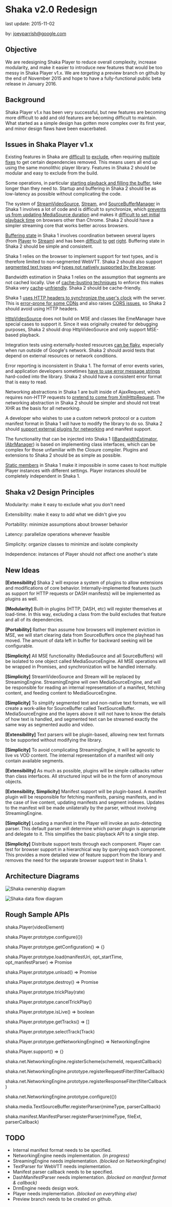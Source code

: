 # Shaka v2.0 Redesign

last update: 2015-11-02

by: [joeyparrish@google.com](mailto:joeyparrish@google.com)

## Objective

We are redesigning Shaka Player to reduce overall complexity, increase
modularity, and make it easier to introduce new features that would be too
messy in Shaka Player v1.x.  We are<em> targeting</em> a preview branch on github by the end of November 2015 and hope to have a
fully-functional public beta release in January 2016.

## Background

Shaka Player v1.x has been very successful, but new features are becoming more
difficult to add and old features are becoming difficult to maintain.  What
started as a simple design has gotten more complex over its first year, and
minor design flaws have been exacerbated.

## Issues in Shaka Player v1.x

Existing features in Shaka are [difficult](https://github.com/google/shaka-player/commit/671611ef3722169b9f6b51ab44bdd6b4098d959e) [to](https://github.com/google/shaka-player/commit/603fae969550c69ea38a61249da905857c67b9f1) [exclude](https://github.com/google/shaka-player/commit/f248647685b92ba928bbfd06d45d2b99023d60c2), often requiring [multiple](https://github.com/google/shaka-player/commit/39be45d3d55cdcef20a6a529a87246b0ea11cb33) [fixes](https://github.com/google/shaka-player/commit/6fe239150a8939728876e93e1a4269032530d9f1) to get certain dependencies removed.  This means users all end up using the
same monolithic player library.  Features in Shaka 2 should be modular and easy
to exclude from the build.

Some operations, in particular [starting playback and filling the buffer](https://groups.google.com/forum/#!topic/shaka-player-users/Icvx6ymGyEs), take longer than they need to.  Startup and buffering in Shaka 2 should be as
low-latency as possible without complicating the code.

The system of [StreamVideoSource](https://github.com/google/shaka-player/blob/v1.5.x/lib/player/stream_video_source.js), [Stream](https://github.com/google/shaka-player/blob/v1.5.x/lib/media/stream.js), and [SourceBufferManager](https://github.com/google/shaka-player/blob/v1.5.x/lib/media/source_buffer_manager.js) in Shaka 1 involves a lot of code and is difficult to synchronize, which [prevents us from updating MediaSource duration](https://github.com/google/shaka-player/blob/v1.5.1/lib/player/stream_video_source.js#L1807) and makes it [difficult to set initial playback time](https://github.com/google/shaka-player/issues/101) on browsers other than Chrome.  Shaka 2 should have a simpler streaming core
that works better across browsers.

[Buffering state](https://github.com/google/shaka-player/blob/v1.5.1/lib/player/player.js#L994) in Shaka 1 involves coordination between several layers (from [Player](https://github.com/google/shaka-player/blob/v1.5.x/lib/player/player.js) to [Stream](https://github.com/google/shaka-player/blob/v1.5.x/lib/media/stream.js)) and has been [difficult](https://github.com/google/shaka-player/issues/44) [to](https://github.com/google/shaka-player/issues/63) [get](https://github.com/google/shaka-player/issues/127) [right](https://github.com/google/shaka-player/issues/221#issuecomment-152781243).  Buffering state in Shaka 2 should be simple and consistent.

Shaka 1 relies on the browser to implement support for text types, and is
therefore limited to non-segmented WebVTT.  Shaka 2 should also support [segmented text types](https://github.com/google/shaka-player/issues/150) and [types not natively supported by the browser](https://github.com/google/shaka-player/issues/111).

Bandwidth estimation in Shaka 1 relies on the assumption that segments are not
cached locally.  Use of [cache-busting techniques](https://github.com/google/shaka-player/blob/v1.5.1/lib/util/ajax_request.js#L241) to enforce this makes Shaka very [cache](https://github.com/google/shaka-player/issues/76)-[unfriendly](https://github.com/google/shaka-player/issues/191).  Shaka 2 should be cache-friendly.

Shaka 1 [uses HTTP headers to synchronize the user's clock](https://github.com/google/shaka-player/blob/v1.5.1/lib/util/ajax_request.js#L448) with the server.  This is [error-prone for some CDNs](https://github.com/google/shaka-player/issues/205) and also raises [CORS issues](https://github.com/google/shaka-player/issues/159), so Shaka 2 should avoid using HTTP headers.

[HttpVideoSource](https://github.com/google/shaka-player/blob/v1.5.x/lib/player/http_video_source.js) does not build on MSE and classes like EmeManager have special cases to
support it.  Since it was originally created for debugging purposes, Shaka 2
should drop HttpVideoSource and only support MSE-based playback.

Integration tests using externally-hosted resources [can be flaky](https://groups.google.com/forum/#!searchin/shaka-player-users/test/shaka-player-users/rftylXoq0N4/b8_ijGYckUkJ), especially when run outside of Google's network.  Shaka 2 should avoid tests
that depend on external resources or network conditions.

Error reporting is inconsistent in Shaka 1.  The format of error events varies,
and application developers sometimes [have to use error message strings](https://github.com/google/shaka-player/issues/201) hard-coded into the library.  Shaka 2 should have a consistent error format
that is easy to read.

Networking abstractions in Shaka 1 are built inside of AjaxRequest, which
requires non-HTTP requests to [pretend to come from XmlHttpRequest](https://github.com/google/shaka-player/blob/v1.5.1/lib/util/ajax_request.js#L305).  The networking abstraction in Shaka 2 should be simpler and should not treat
XHR as the basis for all networking.

A developer who wishes to use a custom network protocol or a custom manifest
format in Shaka 1 will have to modify the library to do so.  Shaka 2 should [support external plugins for networking](https://github.com/google/shaka-player/issues/198) and manifest support.

The functionality that can be injected into Shaka 1 ([IBandwidthEstimator](https://github.com/google/shaka-player/blob/v1.5.1/lib/util/i_bandwidth_estimator.js), [IAbrManager](https://github.com/google/shaka-player/blob/v1.5.1/lib/media/i_abr_manager.js)) is based on implementing class interfaces, which can be complex for those
unfamiliar with the Closure compiler.  Plugins and extensions to Shaka 2 should
be as simple as possible.

[Static members](https://github.com/google/shaka-player/issues/126) in Shaka 1 make it impossible in some cases to host multiple Player instances
with different settings.  Player instances should be completely independent in
Shaka 1.

## Shaka v2 Design Principles

Modularity: make it easy to exclude what you don't need

Extensibility: make it easy to add what we didn't give you

Portability: minimize assumptions about browser behavior

Latency: parallelize operations whenever feasible

Simplicity: organize classes to minimize and isolate complexity

Independence: instances of Player should not affect one another's state

## New Ideas

<strong>[Extensibility]</strong> Shaka 2 will expose a system of plugins to allow extensions and modifications
of core behavior.  Internally-implemented features (such as support for HTTP
requests or DASH manifests) will be implemented as plugins as well.

<strong>[Modularity]</strong> Built-in plugins (HTTP, DASH, etc) will register themselves at load-time.  In
this way, excluding a class from the build excludes that feature and all of its
dependencies.

<strong>[Portability]</strong> Rather than assume how browsers will implement eviction in MSE, we will start
clearing data from SourceBuffers once the playhead has moved.  The amount of
data left in buffer for backward seeking will be configurable.

<strong>[Simplicity]</strong> All MSE functionality (MediaSource and all SourceBuffers) will be isolated to
one object called MediaSourceEngine.  All MSE operations will be wrapped in
Promises, and synchronization will be handled internally.

<strong>[Simplicity]</strong> StreamVideoSource and Stream will be replaced by StreamingEngine.
StreamingEngine will own MediaSourceEngine, and will be responsible for reading
an internal representation of a manifest, fetching content, and feeding content
to MediaSourceEngine.

<strong>[Simplicity]</strong> To simplify segmented text and non-native text formats, we will create a
work-alike for SourceBuffer called TextSourceBuffer.  MediaSourceEngine and the
layers above it will not have to know the details of how text is handled, and
segmented text can be streamed exactly the same way as segmented audio and
video.

<strong>[Extensibility]</strong> Text parsers will be plugin-based, allowing new text formats to be supported
without modifying the library.

<strong>[Simplicity]</strong> To avoid complicating StreamingEngine, it will be agnostic to live vs VOD
content.  The internal representation of a manifest will only contain available
segments.

<strong>[Extensibility]</strong> As much as possible, plugins will be simple callbacks rather than class
interfaces.  All structured input will be in the form of anonymous objects.

<strong>[Extensibility, Simplicity]</strong> Manifest support will be plugin-based.  A manifest plugin will be responsible
for fetching manifests, parsing manifests, and in the case of live content,
updating manifests and segment indexes.  Updates to the manifest will be made
unilaterally by the parser, without involving StreamingEngine.

<strong>[Simplicity]</strong> Loading a manifest in the Player will invoke an auto-detecting parser.  This
default parser will determine which parser plugin is appropriate and delegate
to it.  This simplifies the basic playback API to a single step.

<strong>[Simplicity]</strong> Distribute support tests through each component.  Player can test for browser
support in a hierarchical way by querying each component.  This provides a more
detailed view of feature support from the library and removes the need for the
separate browser support test in Shaka 1.

## Architecture Diagrams

![Shaka ownership diagram](ownership.gv.png)

![Shaka data flow diagram](dataflow.gv.png)

## Rough Sample APIs

shaka.Player(videoElement)

shaka.Player.prototype.configure({})

shaka.Player.prototype.getConfiguration() => {}

shaka.Player.prototype.load(manifestUri, opt\_startTime, opt\_manifestParser)
=> Promise

shaka.Player.prototype.unload() => Promise

shaka.Player.prototype.destroy() => Promise

shaka.Player.prototype.trickPlay(rate)

shaka.Player.prototype.cancelTrickPlay()

shaka.Player.prototype.isLive() => boolean

shaka.Player.prototype.getTracks() => []

shaka.Player.prototype.selectTrack(Track)

shaka.Player.prototype.getNetworkingEngine() => NetworkingEngine

shaka.Player.support() => {}

shaka.net.NetworkingEngine.registerScheme(schemeId, requestCallback)

shaka.net.NetworkingEngine.prototype.registerRequestFilter(filterCallback)

shaka.net.NetworkingEngine.prototype.registerResponseFilter(filterCallback)

shaka.net.NetworkingEngine.prototype.configure({})

shaka.media.TextSourceBuffer.registerParser(mimeType, parserCallback)

shaka.manifest.ManifestParser.registerParser(mimeType, fileExt, parserCallback)

## TODO

  * Internal manifest format needs to be specified.
  * NetworkingEngine needs implementation.  <em>(in progress)</em>
  * StreamingEngine needs implementation.  <em>(blocked on NetworkingEngine)</em>
  * TextParser for WebVTT needs implementation.
  * Manifest parser callback needs to be specified.
  * DashManifestParser needs implementation.  <em>(blocked on manifest format & callback)</em>
  * DrmEngine needs design work.
  * Player needs implementation.  <em>(blocked on everything else)</em>
  * Preview branch needs to be created on github.

